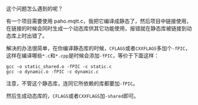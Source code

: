 这个问题怎么遇到的呢？

有一个项目需要使用 paho.mqtt.c，我把它编译成静态了，然后项目中链接使用，在链接的时候会同时生成一个动态库供其它功能使用，报错就在静态库被链接到动态库上时出错了。

解决的办法很简单，在你编译静态库的时候，`CFLAGS`或者`CXXFLAGS`多加个`-fPIC`，这样在编译哪些`*.c`和`*.cpp`是时候会添加`-fPIC`，等价于下面这样：

```shell
gcc -o static_shared.o -fPIC -c static.c
gcc -o dynamic.o -fPIC -c dynamic.c
```

注意，不管这个静态库，连同它所依赖的库都要加`-fPIC`。

然后生成动态库的，`CFLAGS`或者`CXXFLAGS`加`-shared`即可。